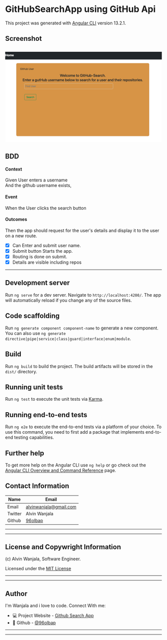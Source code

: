 # GitHubSearchApp using GitHub Api

This project was generated with [Angular CLI](https://github.com/angular/angular-cli) version 13.2.1.

## Screenshot
![Website](/scrnshot.png)
---
## BDD
#### Context
   Given User enters a username\
      And the github username exists,
 #### Event
  When the User clicks the search button
#### Outcomes
  Then the app should request for the user's details and display it to the user on a new route.

* [x] Can Enter and submit user name.
* [x] Submit button Starts the app.
* [x] Routing is done on submit.
* [x] Details are visible including repos

---
## Development server

Run `ng serve` for a dev server. Navigate to `http://localhost:4200/`. The app will automatically reload if you change any of the source files.

## Code scaffolding

Run `ng generate component component-name` to generate a new component. You can also use `ng generate directive|pipe|service|class|guard|interface|enum|module`.

## Build

Run `ng build` to build the project. The build artifacts will be stored in the `dist/` directory.

## Running unit tests

Run `ng test` to execute the unit tests via [Karma](https://karma-runner.github.io).

## Running end-to-end tests

Run `ng e2e` to execute the end-to-end tests via a platform of your choice. To use this command, you need to first add a package that implements end-to-end testing capabilities.

## Further help

To get more help on the Angular CLI use `ng help` or go check out the [Angular CLI Overview and Command Reference](https://angular.io/cli) page.

## Contact Information

| Name   | Email               |
|--------|---------------------|
| Email  | alvinwanjala@gmail.com |
| Twitter| Alvin Wanjala |
| Github | [96olbap](https://github.com/96olbap)|
---
___
## License and Copywright Information
(c) Alvin Wanjala, Software Engineer.

Licensed under the [MIT License](LISENCE)

---
___
## Author 
I'm Wanjala and i love to code. Connect With me:

- 💻 Project Website - [Github Search App](https://github.com/96olbap/Github-Search)
- 🎱 Github - [@96olbap](https://github.com/96olbap)

---
___